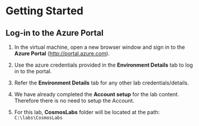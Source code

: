 # Getting Started
## Log-in to the Azure Portal

1. In the virtual machine, open a new browser window and sign in to the **Azure Portal** (<http://portal.azure.com>).

1. Use the azure credentials provided in the **Environment Details** tab to log in to the portal.

1. Refer the **Environment Details** tab for any other lab credentials/details.

1. We have already completed the **Account setup** for the lab content. Therefore there is no need to setup the Account.

1. For this lab, **CosmosLabs** folder will be located at the path: `C:\labs\CosmosLabs`
